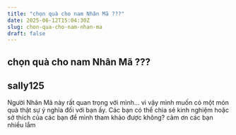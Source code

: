 ```yaml
---
title: "chọn quà cho nam Nhân Mã ???"
date: 2025-06-12T15:04:30Z
slug: chon-qua-cho-nam-nhan-ma
draft: false
---
```


## chọn quà cho nam Nhân Mã ???

## sally125

Người Nhân Mã này rất quan trọng với mình...
vì vậy mình muốn có một món quà thật sự ý nghĩa đối với bạn ấy.
Các bạn có thể chia sẻ kinh nghiệm hoặc sở thích của các bạn để mình tham khảo được không?
cảm ơn các bạn nhiều lắm